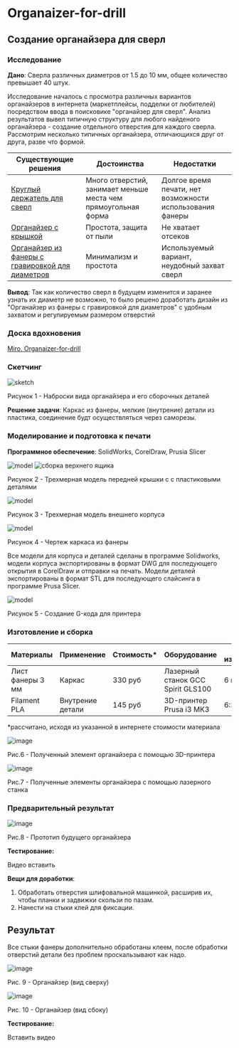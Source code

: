 # Organaizer-for-drill

## Создание органайзера для сверл 

### Исследование

**Дано**: Сверла различных диаметров от 1.5 до 10 мм, общее количество превышает 40 штук.

Исследование началось с просмотра различных вариантов органайзеров в интернета (маркетплейсы, подделки от любителей) посредством ввода в поисковике "органайзер для сверл". Анализ результатов вывел типичную структуру для любого найденого органайзера - создание отдельного отверстия для каждого сверла. Рассмотрим несколько типичных органайзера, отличающихся друг от друга, разве что формой.


| Существующие решения      | Достоинства          | Недостатки |
|---------------------------|----------------------|------------|
|[Круглый держатель для сверл](https://darxton.ru/catalog_item/organayzer-dlya-svyerl-0-13-mm-100-predmetov/)| Много отверстий, занимает меньше места чем прямоугольная форма| Долгое время печати, нет возможности использования фанеры |
|[Органайзер с крышкой](https://aliexpress.ru/item/1005006088691748.html?sku_id=12000035679458737&spm=.search_results.2.7a9a45b48rbVsu)| Простота, защита от пыли | Не хватает отсеков |
|[Органайзер из фанеры с гравировкой для диаметров](https://ishooter.ru/product/organaizer-pod-sverla-10-99-mm-red-force-derevo.html) | Минимализм и простота | Используемый вариант, неудобный захват сверл|

**Вывод**: Так как количество сверл в будущем изменится и заранее узнать их диаметр не возможно, то было решено доработать дизайн из "Органайзер из фанеры с гравировкой для диаметров" с удобным захватом и регулируемым размером отверстий

### Доска вдохновения

[Miro. Organaizer-for-drill](https://miro.com/app/board/uXjVNaxHn4c=/?share_link_id=504908036010)

### Скетчинг

![sketch](Images/Скетч.jpg)

Рисунок 1 - Наброски вида органайзера и его сборочных деталей

**Решение задачи**: Каркас из фанеры, мелкие (внутрение) детали из пластика, соединение будт осуществляться через саморезы.

### Моделирование и подготовка к печати

**Программное обеспечение**: SolidWorks, CorelDraw, Prusia Slicer

![model](Images/Модель1.jpg)
![сборка верхнего ящика](https://github.com/Alberyn/Organaizer-for-drill/assets/78211591/0293a8cd-3ae7-4645-95bb-384a51be10df)

Рисунок 2 - Трехмерная модель передней крышки с с пластиковыми деталями

![model](Images/Модель2.jpg)

Рисунок 3 - Трехмерная модель внешнего корпуса

![model](Images/Фанера.jpg)

Рисунок 4 - Чертеж каркаса из фанеры

Все модели для корпуса и деталей сделаны в программе Solidworks, модели корпуса экспортированы в формат DWG для последующего открытия в CorelDraw и отправки на печать. Модели деталей экспортированы в формат STL для последующего слайсинга в программе Prusa Slicer.

![model](Images/Слайсингпланка.jpg)

Рисунок 5 - Создание G-кода для принтера

### Изготовление и сборка

| Материалы        | Применение         | Стоимость*        | Оборудование       | Время изготовления | 
|------------------|--------------------|-------------------|--------------------|--------------------|
|Лист фанеры 3 мм  | Каркас | 330 руб | Лазерный станок GCC Spirit GLS100 |6 минут |
|Filament PLA  | Внутрение детали | 145 руб | 3D-принтер Prusa i3 MK3 |6:20 часов |

*рассчитано, исходя из указанной в интернете стоимости материала

![image](Images/Модельнапринтере.jpg)

Рис.6 - Полученный элемент органайзера с помощью 3D-принтера

![image](Images/Корпус.jpg)

Рис.7 - Полученные элементы органайзера с помощью лазерного станка

### Предварительный результат

![image](Images/Прототип.jpg)

Рис.8 - Прототип будущего органайзера

**Тестирование:**

Видео вставить

**Вещи для доработки**:
1. Обработать отверстия шлифовальной машинкой, расширив их, чтобы планки и задвижки скользи по пазам.
2. Нанести на стыки клей для фиксации.


## Результат
Все стыки фанеры дополнительно обработаны клеем, после обработки отверстий детали без проблем проскальзывают как надо.

![image](Images/Модельсверху.jpg)

Рис. 9 - Органайзер (вид сверху)

![image](Images/Модельсбоку.jpg)

Рис. 10 - Органайзер (вид сбоку)

**Тестирование:**

Вставить видео
